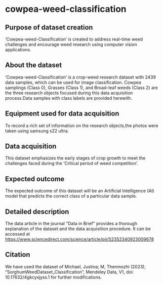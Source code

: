 # cowpea-weed-classification

## Purpose of dataset creation
‘Cowpea-weed-Classification’ is created to address real-time weed challenges and encourage weed research using computer vision applications.

## About the dataset
‘Cowpea-weed-Classification’ is a crop-weed research dataset with 2439 data samples, which can be used for image classification. Cowpea samplings (Class 0), Grasses (Class 1), and Broad-leaf weeds (Class 2) are the three research objects focused during this data acquisition process.Data samples with class labels are provided herewith.

## Equipment used for data acquisition
To record a rich set of information on the research objects,the photos were taken using samsung s22 ultra.

## Data acquisition
This dataset emphasizes the early stages of crop growth to meet the challenges faced during the ‘Critical period of weed competition’.

## Expected outcome
The expected outcome of this dataset will be an Artificial Intelligence (AI) model that predicts the correct class of a particular data sample.

## Detailed description
The data article in the journal "Data in Brief" provides a thorough explanation of the dataset and the data acquisition procedure. It can be accessed at https://www.sciencedirect.com/science/article/pii/S2352340923009678

## Citation 
We have used the dataset of Michael, Justina; M, Thenmozhi (2023), “SorghumWeedDataset_Classification”, Mendeley Data, V1, doi: 10.17632/4gkcyxjyss.1 for further modifications.
